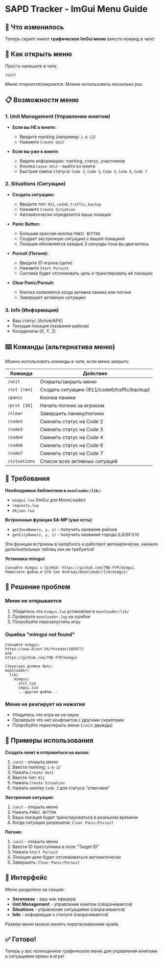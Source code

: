 # SAPD Tracker - ImGui Menu Guide

## 🎯 Что изменилось

Теперь скрипт имеет **графическое ImGui меню** вместо команд в чате!

## 🚀 Как открыть меню

Просто напишите в чате:
```
/unit
```

Меню откроется/закроется. Можно использовать несколько раз.

## 📋 Возможности меню

### 1. **Unit Management** (Управление юнитом)
- **Если вы НЕ в юните:**
  - Введите marking (например: `1-A-12`)
  - Нажмите `Create Unit`

- **Если вы уже в юните:**
  - Видите информацию: marking, статус, участников
  - Кнопка `Leave Unit` - выйти из юнита
  - Быстрая смена статуса: `Code 2`, `Code 3`, `Code 4`, `Code 6`, `Code 7`

### 2. **Situations** (Ситуации)
- **Создать ситуацию:**
  - Введите тип: `911`, `code6`, `traffic`, `backup`
  - Нажмите `Create Situation`
  - Автоматически определится ваша локация

- **Panic Button:**
  - Большая красная кнопка `PANIC BUTTON`
  - Создает экстренную ситуацию с вашей локацией
  - Локация обновляется каждые 3 секунды пока вы двигаетесь

- **Pursuit (Погоня):**
  - Введите ID игрока (цели)
  - Нажмите `Start Pursuit`
  - Система будет отслеживать цель и транслировать её локацию

- **Clear Panic/Pursuit:**
  - Кнопка появляется когда активна паника или погоня
  - Завершает активную ситуацию

### 3. **Info** (Информация)
- Ваш статус (Active/AFK)
- Текущая локация (название района)
- Координаты (X, Y, Z)

## ⌨️ Команды (альтернатива меню)

Можно использовать команды в чате, если меню закрыто:

| Команда | Действие |
|---------|----------|
| `/unit` | Открыть/закрыть меню |
| `/sit [тип]` | Создать ситуацию (911/code6/traffic/backup) |
| `/panic` | Кнопка паники |
| `/prst [ID]` | Начать погоню за игроком |
| `/clear` | Завершить панику/погоню |
| `/code2` | Сменить статус на Code 2 |
| `/code3` | Сменить статус на Code 3 |
| `/code4` | Сменить статус на Code 4 |
| `/code6` | Сменить статус на Code 6 |
| `/code7` | Сменить статус на Code 7 |
| `/situations` | Список всех активных ситуаций |

## 🔧 Требования

**Необходимые библиотеки в `moonloader/lib/`:**
- `mimgui.lua` (ImGui для MoonLoader)
- `requests.lua`
- `dkjson.lua`

**Встроенные функции SA-MP (уже есть):**
- `getZoneName(x, y, z)` - получить название района
- `getCityName(x, y, z)` - получить название города (LS/SF/LV)

Эти функции встроены в sampfuncs и работают автоматически, никаких дополнительных таблиц зон не требуется!

**Установка mimgui:**
```
Скачайте mimgui с GitHub: https://github.com/THE-FYP/mimgui
Поместите файлы в GTA San Andreas/moonloader/lib/mimgui/
```

## 🐛 Решение проблем

### Меню не открывается
1. Убедитесь что `mimgui.lua` установлен в `moonloader/lib/`
2. Проверьте `moonloader.log` на ошибки
3. Попробуйте перезапустить игру

### Ошибка "mimgui not found"
```
Скачайте mimgui:
https://www.blast.hk/threads/105977/
или
https://github.com/THE-FYP/mimgui

Структура должна быть:
moonloader/
  lib/
    mimgui/
      init.lua
      imgui.lua
      ...другие файлы...
```

### Меню не реагирует на нажатия
- Убедитесь что игра не на паузе
- Проверьте что нет конфликтов с другими скриптами
- Попробуйте переоткрыть меню (`/unit` дважды)

## 📌 Примеры использования

**Создать юнит и отправиться на вызов:**
1. `/unit` - открыть меню
2. Ввести marking: `1-A-12`
3. Нажать `Create Unit`
4. Ввести тип: `911`
5. Нажать `Create Situation`
6. Нажать кнопку `Code 3` для статуса "отвечаем"

**Экстренная ситуация:**
1. `/unit` - открыть меню
2. Нажать `PANIC BUTTON`
3. Ваша локация будет транслироваться в реальном времени
4. Когда ситуация разрешена: `Clear Panic/Pursuit`

**Погоня:**
1. `/unit` - открыть меню
2. Ввести ID преступника в поле "Target ID"
3. Нажать `Start Pursuit`
4. Локация цели будет отслеживаться автоматически
5. Завершить: `Clear Panic/Pursuit`

## 🎨 Интерфейс

Меню разделено на секции:
- **Заголовок** - ваш ник офицера
- **Unit Management** - управление юнитом (сворачивается)
- **Situations** - управление ситуациями (сворачивается)
- **Info** - информация о статусе (сворачивается)

Размер меню можно менять перетаскиванием краёв.

## ✅ Готово!

Теперь у вас полноценное графическое меню для управления юнитами и ситуациями прямо в игре!
